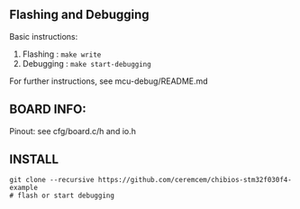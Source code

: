 Flashing and Debugging
---------------------
Basic instructions:

1. Flashing                    : `make write`
2. Debugging                   : `make start-debugging`

For further instructions, see mcu-debug/README.md

BOARD INFO:
-----------
Pinout: see cfg/board.c/h and io.h


INSTALL
-----------

```
git clone --recursive https://github.com/ceremcem/chibios-stm32f030f4-example
# flash or start debugging
```

